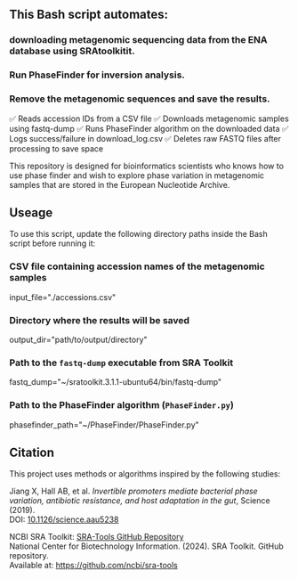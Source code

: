 ## This Bash script automates:
### downloading metagenomic sequencing data from the ENA database using SRAtoolkitit.
### Run PhaseFinder for inversion analysis.
### Remove the metagenomic sequences and save the results.
   
✅ Reads accession IDs from a CSV file
✅ Downloads metagenomic samples using fastq-dump
✅ Runs PhaseFinder algorithm on the downloaded data
✅ Logs success/failure in download_log.csv
✅ Deletes raw FASTQ files after processing to save space

This repository is designed for bioinformatics scientists who knows how to use phase finder and wish to explore phase variation in metagenomic samples that are stored in the European Nucleotide Archive.

## Useage
To use this script, update the following directory paths inside the Bash script before running it:

### CSV file containing accession names of the metagenomic samples
input_file="./accessions.csv"

### Directory where the results will be saved
output_dir="path/to/output/directory"

### Path to the `fastq-dump` executable from SRA Toolkit
fastq_dump="~/sratoolkit.3.1.1-ubuntu64/bin/fastq-dump"

### Path to the PhaseFinder algorithm (`PhaseFinder.py`)
phasefinder_path="~/PhaseFinder/PhaseFinder.py" 


## Citation

This project uses methods or algorithms inspired by the following studies:

Jiang X, Hall AB, et al. *Invertible promoters mediate bacterial phase variation, antibiotic resistance, and host adaptation in the gut*, Science (2019).  
DOI: [10.1126/science.aau5238](https://doi.org/10.1126/science.aau5238)

NCBI SRA Toolkit: [SRA-Tools GitHub Repository](https://github.com/ncbi/sra-tools)  
National Center for Biotechnology Information. (2024). SRA Toolkit. GitHub repository.  
Available at: https://github.com/ncbi/sra-tools
